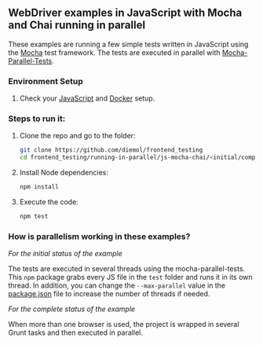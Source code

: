 ## WebDriver examples in JavaScript with Mocha and Chai running in parallel

These examples are running a few simple tests written in JavaScript using the [Mocha](https://mochajs.org/) test
framework. The tests are executed in parallel with [Mocha-Parallel-Tests](https://www.npmjs.com/package/mocha-parallel-tests).

### Environment Setup

1. Check your [JavaScript](https://github.com/diemol/frontend_testing#javascript) and 
[Docker](https://github.com/diemol/frontend_testing#docker) setup.

### Steps to run it:

1. Clone the repo and go to the folder:

    ```sh
    git clone https://github.com/diemol/frontend_testing
    cd frontend_testing/running-in-parallel/js-mocha-chai/<initial/complete>
    ```
1. Install Node dependencies:

    ```sh
    npm install
    ```
1. Execute the code:

	```sh
	npm test
	```

### How is parallelism working in these examples?

_For the initial status of the example_

The tests are executed in several threads using the mocha-parallel-tests. This `npm` package grabs every JS file in
the `test` folder and runs it in its own thread. In addition, you can change the `--max-parallel` value in the
[package.json](https://github.com/diemol/frontend_testing/blob/master/running-in-parallel/js-mocha-chai/initial/package.json#L7) file to increase the number of threads if needed.

_For the complete status of the example_

When more than one browser is used, the project is wrapped in several Grunt tasks and then executed in parallel.


